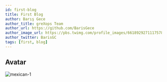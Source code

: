 ```yaml
---
id: first-blog
title: First Blog
author: Barış Gece
author_title: greXops Team
author_url: https://github.com/BarisGece
author_image_url: https://pbs.twimg.com/profile_images/661892927111757824/2MPrLwI7_400x400.jpg
author_twitter: BarisGC
tags: [first, blog]
---
```


## Avatar

![mexican-1](/img/Mexican1.png)

<!--truncate-->